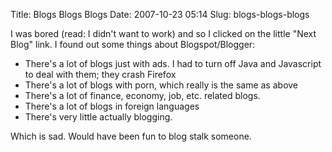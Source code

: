 Title: Blogs Blogs Blogs
Date: 2007-10-23 05:14
Slug: blogs-blogs-blogs

I was bored (read: I didn't want to work) and so I clicked on the little
"Next Blog" link. I found out some things about Blogspot/Blogger:

-   There's a lot of blogs just with ads. I had to turn off Java and
    Javascript to deal with them; they crash Firefox
-   There's a lot of blogs with porn, which really is the same as above
-   There's a lot of finance, economy, job, etc. related blogs.
-   There's a lot of blogs in foreign languages
-   There's very little actually blogging.

Which is sad. Would have been fun to blog stalk someone.


